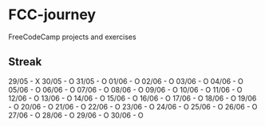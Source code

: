# FCC-journey
FreeCodeCamp projects and exercises

## Streak

29/05 - X
30/05 - O
31/05 - O
01/06 - O
02/06 - O
03/06 - O
04/06 - O
05/06 - O
06/06 - O
07/06 - O
08/06 - O
09/06 - O
10/06 - O
11/06 - O
12/06 - O
13/06 - O
14/06 - O
15/06 - O
16/06 - O
17/06 - O
18/06 - O
19/06 - O
20/06 - O
21/06 - O
22/06 - O
23/06 - O
24/06 - O
25/06 - O
26/06 - O
27/06 - O
28/06 - O
29/06 - O
30/06 - O